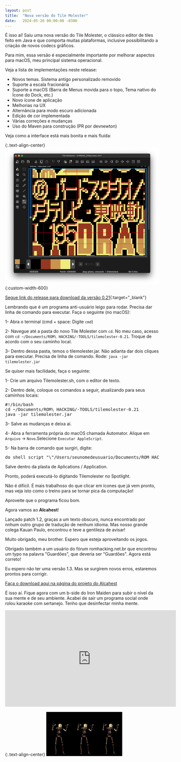 ```yaml
---
layout: post
title:  "Nova versão do Tile Molester"
date:   2024-05-26 00:00:00 -0300
---
```


É isso aí! Saiu uma nova versão do Tile Molester, o clássico editor de tiles feito em Java e que comporta muitas plataformas, inclusive possibilitando a criação de novos codecs gráficos.

Para mim, essa versão é especialmente importante por melhorar aspectos para macOS, meu principal sistema operacional.

Veja a lista de implementações neste release:

- Novos temas. Sistema antigo personalizado removido
- Suporte a escala fracionária
- Suporte a macOS (Barra de Menus movida para o topo, Tema nativo do Ícone do Dock, etc.)
- Novo ícone de aplicação
- Melhorias na UX
- Alternância para modo escuro adicionada
- Edição de cor implementada
- Várias correções e mudanças
- Uso do Maven para construção (PR por devnewton)

Veja como a interface está mais bonita e mais fluida:

{:.text-align-center}
![Novo Tile Molester](/img/misc/molesteiro-de-tiles-.21.png){:custom-width-600}

[Segue link do release para download da versão 0.21](https://github.com/toruzz/TileMolester/releases/tag/v0.21){:target="_blank"}

Lembrando que é um programa anti-usuário leigo para rodar. Precisa dar linha de comando para executar. Faça o seguinte (no macOS):

1- Abra o terminal (cmd + space: Digite `cmd`)

2- Navegue até a pasta do novo Tile Molester com `cd`. No meu caso, acesso com `cd ~/Documents/ROM\ HACKING/-TOOLS/tilemolester-0.21`. Troque de acordo com o seu caminho local.

3- Dentro dessa pasta, temos o tilemolester.jar. Não adianta dar dois cliques para executar. Precisa de linha de comando. Rode: `java -jar tilemolester.jar`

Se quiser mais facilidade, faça o seguinte:

1- Crie um arquivo Tilemolester.sh, com o editor de texto.

2- Dentro dele, coloque os comandos a seguir, atualizando para seus caminhos locais:

<pre>
#!/bin/bash
cd ~/Documents/ROM\ HACKING/-TOOLS/tilemolester-0.21
java -jar tilemolester.jar</pre>

3- Salve as mudanças e deixa aí.

4- Abra a ferramenta própria do macOS chamada Automator. Alique em `Arquivo` -> `Novo`.Selecione `Executar AppleScript`.

5- Na barra de comando que surgiri, digite:
<pre>do shell script "\"/Users/seunomedeusuario/Documents/ROM HACKING/-TOOLS/tilemolester-0.21/TileMolester.sh\""</pre>

Salve dentro da plasta de Aplications / Application.

Pronto, poderá executá-lo digitando Tilemolester no Spotlight.

Não é difícil. É mais trabalhoso do que clicar em ícones que já vem pronto, mas veja isto como o treino para se tornar pica da computação!

Aproveite que o programa ficou bom.

Agora vamos ao **Alcahest**!

Lançado patch 1.2, graças a um texto obscuro, nunca encontrado por nnhum outro grupo de tradução de nenhum idioma. Mas nosso grande colega Kauan Paulo, encontrou e teve a gentileza de avisar!

Muito obrigado, meu brother. Espero que esteja aproveitando os jogos.

Obrigado também a um usuário do fórum romhacking.net.br que encontrou um typo na palavra "Guardões", que deveria ser "Guardões". Agora está correto!

Eu espero não ter uma versão 1.3. Mas se surgirem novos erros, estaremos prontos para corrigir.

[Faça o download aqui na página do projeto do Alcahest](/traducoes/snes-alcahest.html)

É isso aí. Fique agora com um b-side do Iron Maiden para subir o nível da sua mente e de seu ambiente. Acabei de sair um programa social onde rolou karaoke com sertanejo. Tenho que desinfectar minha mente.

<center><iframe width="560" height="315" src="https://www.youtube.com/embed/T5WpPLRrhac?si=zMzyH_cEyUcIeWtN" title="YouTube video player" frameborder="0" allow="accelerometer; autoplay; clipboard-write; encrypted-media; gyroscope; picture-in-picture; web-share" referrerpolicy="strict-origin-when-cross-origin" allowfullscreen></iframe></center>

{:.text-align-center}
![Iron Maien Dance Skull](/img/misc/iron-maiden-scull-dance.gif)![Iron Maien Dance Skull](/img/misc/iron-maiden-scull-dance.gif)![Iron Maien Dance Skull](/img/misc/iron-maiden-scull-dance.gif)